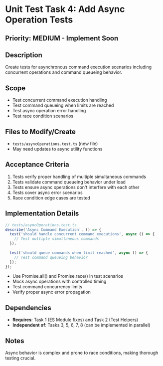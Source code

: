 # Unit Test Task 4: Add Async Operation Tests

## Priority: MEDIUM - Implement Soon

## Description

Create tests for asynchronous command execution scenarios including concurrent operations and command queueing behavior.

## Scope

- Test concurrent command execution handling
- Test command queueing when limits are reached
- Test async operation error handling
- Test race condition scenarios

## Files to Modify/Create

- `tests/asyncOperations.test.ts` (new file)
- May need updates to async utility functions

## Acceptance Criteria

1. Tests verify proper handling of multiple simultaneous commands
2. Tests validate command queueing behavior under load
3. Tests ensure async operations don't interfere with each other
4. Tests cover async error scenarios
5. Race condition edge cases are tested

## Implementation Details

```typescript
// tests/asyncOperations.test.ts
describe('Async Command Execution', () => {
  test('should handle concurrent command executions', async () => {
    // Test multiple simultaneous commands
  });
  
  test('should queue commands when limit reached', async () => {
    // Test command queueing behavior
  });
});
```

- Use Promise.all() and Promise.race() in test scenarios
- Mock async operations with controlled timing
- Test command concurrency limits
- Verify proper async error propagation

## Dependencies

- **Requires**: Task 1 (ES Module fixes) and Task 2 (Test Helpers)
- **Independent of**: Tasks 3, 5, 6, 7, 8 (can be implemented in parallel)

## Notes

Async behavior is complex and prone to race conditions, making thorough testing crucial.
